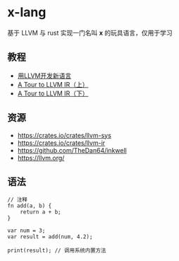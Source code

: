 # x-lang

基于 LLVM 与 rust 实现一门名叫 **x** 的玩具语言，仅用于学习

## 教程

- [用LLVM开发新语言](https://llvm-tutorial-cn.readthedocs.io/en/latest/index.html)
- [A Tour to LLVM IR（上）](https://zhuanlan.zhihu.com/p/66793637)
- [A Tour to LLVM IR（下）](https://zhuanlan.zhihu.com/p/66909226)

## 资源
- https://crates.io/crates/llvm-sys
- https://crates.io/crates/llvm-ir
- https://github.com/TheDan64/inkwell
- https://llvm.org/

## 语法

```
// 注释
fn add(a, b) {
    return a + b;
}

var num = 3;
var result = add(num, 4.2);

print(result); // 调用系统内置方法
```